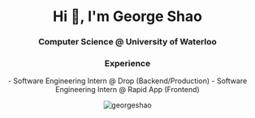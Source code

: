 <h1 align="center">Hi 👋, I'm George Shao</h1>
<h3 align="center">Computer Science @ University of Waterloo</h3>


<h3 align="center">Experience</h3>
<p align="center">
  - Software Engineering Intern @ Drop (Backend/Production)
  - Software Engineering Intern @ Rapid App (Frontend)
</p>

<p align="center"> <img src="https://komarev.com/ghpvc/?username=georgeshao" alt="georgeshao" /> </p>

